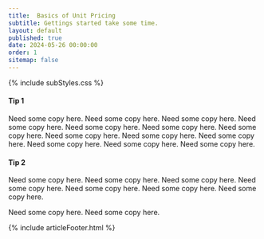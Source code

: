 ```yaml
---
title:  Basics of Unit Pricing
subtitle: Gettings started take some time.
layout: default
published: true
date: 2024-05-26 00:00:00
order: 1
sitemap: false
---
```


{% include subStyles.css %}

#### Tip 1
Need some copy here. Need some copy here. Need some copy here. Need some copy here. 
Need some copy here. Need some copy here. Need some copy here. Need some copy here. 
Need some copy here. Need some copy here. Need some copy here. Need some copy here. 
Need some copy here. 

#### Tip 2

Need some copy here. Need some copy here. Need some copy here. Need some copy here. 
Need some copy here. Need some copy here. 
Need some copy here. 

Need some copy here. Need some copy here. 

{% include articleFooter.html %}
